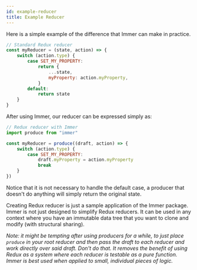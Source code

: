 ```yaml
---
id: example-reducer
title: Example Reducer
---
```


<div id="codefund"></div>

Here is a simple example of the difference that Immer can make in practice.

```javascript
// Standard Redux reducer
const myReducer = (state, action) => {
	switch (action.type) {
		case SET_MY_PROPERTY:
			return {
				...state,
				myProperty: action.myProperty,
			}
		default:
			return state
	}
}
```

After using Immer, our reducer can be expressed simply as:

```javascript
// Redux reducer with Immer
import produce from "immer"

const myReducer = produce((draft, action) => {
	switch (action.type) {
		case SET_MY_PROPERTY:
			draft.myProperty = action.myProperty
			break
	}
})
```

Notice that it is not necessary to handle the default case, a producer that doesn't do anything will simply return the original state.

Creating Redux reducer is just a sample application of the Immer package. Immer is not just designed to simplify Redux reducers. It can be used in any context where you have an immutable data tree that you want to clone and modify (with structural sharing).

_Note: it might be tempting after using producers for a while, to just place `produce` in your root reducer and then pass the draft to each reducer and work directly over said draft. Don't do that. It removes the benefit of using Redux as a system where each reducer is testable as a pure function. Immer is best used when applied to small, individual pieces of logic._
